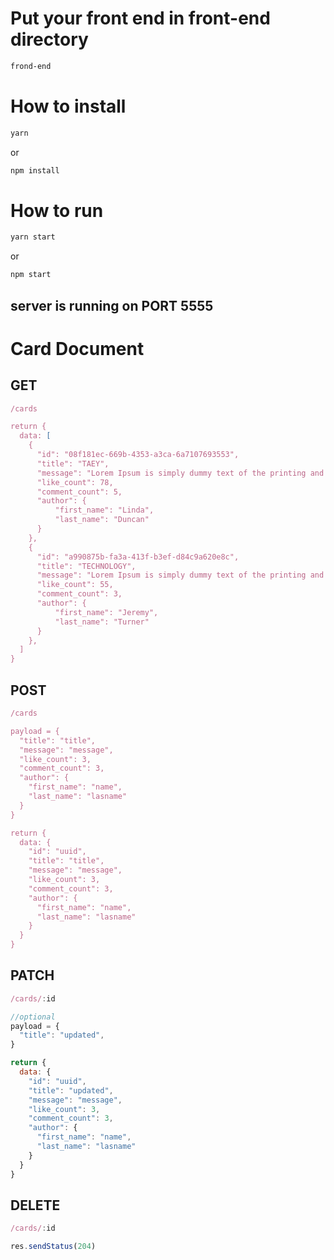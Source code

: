 # Put your front end in front-end directory
```bash
frond-end
```

# How to install
 ```bash
 yarn
 ```
 or
 ```bash
 npm install
 ```

 # How to run
 ```bash
 yarn start
 ```
 or
 ```bash
 npm start
 ```
 ## server is running on PORT 5555

 # Card Document

 ## GET
 ```javascript
 /cards

 return {
   data: [
     {
       "id": "08f181ec-669b-4353-a3ca-6a7107693553",
       "title": "TAEY",
       "message": "Lorem Ipsum is simply dummy text of the printing and typesetting industry. Lorem Ipsum has been the industry's standard dummy text ever since the 1500s",
       "like_count": 78,
       "comment_count": 5,
       "author": {
           "first_name": "Linda",
           "last_name": "Duncan"
       }
     },
     {
       "id": "a990875b-fa3a-413f-b3ef-d84c9a620e8c",
       "title": "TECHNOLOGY",
       "message": "Lorem Ipsum is simply dummy text of the printing and typesetting industry. Lorem Ipsum has been the industry's standard dummy text ever since the 1500s",
       "like_count": 55,
       "comment_count": 3,
       "author": {
           "first_name": "Jeremy",
           "last_name": "Turner"
       }
     },
   ]
 }
 ```

 ## POST
 ```javascript
 /cards

 payload = {
   "title": "title",
   "message": "message",
   "like_count": 3,
   "comment_count": 3,
   "author": {
     "first_name": "name",
     "last_name": "lasname"
   }
 }

 return {
   data: {
     "id": "uuid",
     "title": "title",
     "message": "message",
     "like_count": 3,
     "comment_count": 3,
     "author": {
       "first_name": "name",
       "last_name": "lasname"
     }
   }
 }
 ```

 ## PATCH
 ```javascript
 /cards/:id

 //optional
 payload = {
   "title": "updated",
 }

 return {
   data: {
     "id": "uuid",
     "title": "updated",
     "message": "message",
     "like_count": 3,
     "comment_count": 3,
     "author": {
       "first_name": "name",
       "last_name": "lasname"
     }
   }
 }
 ```

 ## DELETE
 ```javascript
 /cards/:id

res.sendStatus(204)
 ```
